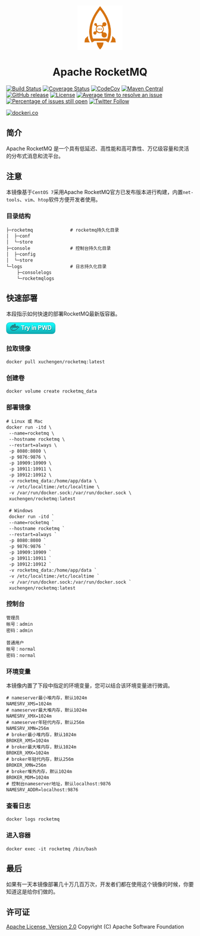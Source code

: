 <p align="center">
    <img width="120" height="120" src="https://raw.githubusercontent.com/Xuchengen/static/master/rocketmq/rmq-logo.png" alt="Apache RocketMQ">
    <h1 align="center">Apache RocketMQ</h1>
</p>

[![Build Status](https://travis-ci.org/apache/rocketmq.svg?branch=master)](https://travis-ci.org/apache/rocketmq)
[![Coverage Status](https://coveralls.io/repos/github/apache/rocketmq/badge.svg?branch=master)](https://coveralls.io/github/apache/rocketmq?branch=master)
[![CodeCov](https://codecov.io/gh/apache/rocketmq/branch/master/graph/badge.svg)](https://codecov.io/gh/apache/rocketmq)
[![Maven Central](https://maven-badges.herokuapp.com/maven-central/org.apache.rocketmq/rocketmq-all/badge.svg)](http://search.maven.org/#search%7Cga%7C1%7Corg.apache.rocketmq)
[![GitHub release](https://img.shields.io/badge/release-download-orange.svg)](https://rocketmq.apache.org/dowloading/releases)
[![License](https://img.shields.io/badge/license-Apache%202-4EB1BA.svg)](https://www.apache.org/licenses/LICENSE-2.0.html)
[![Average time to resolve an issue](http://isitmaintained.com/badge/resolution/apache/rocketmq.svg)](http://isitmaintained.com/project/apache/rocketmq "Average time to resolve an issue")
[![Percentage of issues still open](http://isitmaintained.com/badge/open/apache/rocketmq.svg)](http://isitmaintained.com/project/apache/rocketmq "Percentage of issues still open")
[![Twitter Follow](https://img.shields.io/twitter/follow/ApacheRocketMQ?style=social)](https://twitter.com/intent/follow?screen_name=ApacheRocketMQ)

[![dockeri.co](https://dockeri.co/image/xuchengen/rocketmq)](https://hub.docker.com/r/xuchengen/rocketmq)

## 简介
Apache RocketMQ 是一个具有低延迟、高性能和高可靠性、万亿级容量和灵活的分布式消息和流平台。

## 注意
本镜像基于``CentOS 7``采用Apache RocketMQ官方已发布版本进行构建，内置``net-tools``、``vim``、``htop``软件方便开发者使用。

### 目录结构
```text
├─rocketmq              # rocketmq持久化目录
│  ├─conf                   
│  └─store
├─console               # 控制台持久化目录
│  ├─config
│  └─store
└─logs                  # 日志持久化目录
    ├─consolelogs
    └─rocketmqlogs
```

## 快速部署
本段指示如何快速的部署RocketMQ最新版容器。

[![Try in PWD](https://raw.githubusercontent.com/Xuchengen/static/master/rocketmq/button.png)](http://play-with-docker.com?stack=https://raw.githubusercontent.com/Xuchengen/static/master/rocketmq/stack.yml)

### 拉取镜像
```shell
docker pull xuchengen/rocketmq:latest
```

### 创建卷
```shell
docker volume create rocketmq_data
```

### 部署镜像
```shell
# Linux 或 Mac
docker run -itd \
 --name=rocketmq \
 --hostname rocketmq \
 --restart=always \
 -p 8080:8080 \
 -p 9876:9876 \
 -p 10909:10909 \
 -p 10911:10911 \
 -p 10912:10912 \
 -v rocketmq_data:/home/app/data \
 -v /etc/localtime:/etc/localtime \
 -v /var/run/docker.sock:/var/run/docker.sock \
 xuchengen/rocketmq:latest
 
 # Windows
 docker run -itd `
 --name=rocketmq `
 --hostname rocketmq `
 --restart=always `
 -p 8080:8080 `
 -p 9876:9876 `
 -p 10909:10909 `
 -p 10911:10911 `
 -p 10912:10912 `
 -v rocketmq_data:/home/app/data `
 -v /etc/localtime:/etc/localtime `
 -v /var/run/docker.sock:/var/run/docker.sock `
 xuchengen/rocketmq:latest
```

### 控制台
```text
管理员
帐号：admin
密码：admin

普通用户
帐号：normal
密码：normal
```

### 环境变量
本镜像内置了下段中指定的环境变量，您可以结合该环境变量进行微调。
```shell
# nameserver最小堆内存，默认1024m
NAMESRV_XMS=1024m
# nameserver最大堆内存，默认1024m
NAMESRV_XMX=1024m
# nameserver年轻代内存，默认256m
NAMESRV_XMN=256m
# broker最小堆内存，默认1024m
BROKER_XMS=1024m
# broker最大堆内存，默认1024m
BROKER_XMX=1024m
# broker年轻代内存，默认256m
BROKER_XMN=256m
# broker堆外内存，默认1024m
BROKER_MDM=1024m
# 控制台nameserver地址，默认localhost:9876
NAMESRV_ADDR=localhost:9876
```

### 查看日志
```shell
docker logs rocketmq
```

### 进入容器
```shell
docker exec -it rocketmq /bin/bash
```

## 最后
如果有一天本镜像部署几十万几百万次，开发者们都在使用这个镜像的时候，你要知道这是给你们做的。

## 许可证
[Apache License, Version 2.0](http://www.apache.org/licenses/LICENSE-2.0.html) Copyright (C) Apache Software Foundation